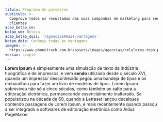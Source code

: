 ```yaml
---
titulo: Programa de parceiros
subtitulo: >-
  Comprove todos os resultados das suas campanhas de marketing para seus
  clientes
acao_botao_um:
botao_um: Beleza
acao_botao_dois: '/agencias#mais-vantagens'
botao_dois: Conheça todas as vantagens
imagem: >-
  https://www.phonetrack.com.br/assets/images/agencias/celulares-topo.png.pagespeed.ce.yLbF7ZvKdw.png
versao: simple
---
```


**Lorem Ipsum**&nbsp;&eacute; simplesmente uma simula&ccedil;&atilde;o de texto da ind&uacute;stria tipogr&aacute;fica e de impressos, e vem **sendo** utilizado desde o s&eacute;culo XVI, quando um impressor desconhecido pegou uma bandeja de tipos e os embaralhou para fazer um livro de modelos de tipos. Lorem Ipsum sobreviveu n&atilde;o s&oacute; a cinco s&eacute;culos, como tamb&eacute;m ao salto para a editora&ccedil;&atilde;o eletr&ocirc;nica, permanecendo essencialmente inalterado. Se popularizou na d&eacute;cada de 60, quando a Letraset lan&ccedil;ou decalques contendo passagens de Lorem Ipsum, e mais recentemente quando passou a ser integrado a softwares de editora&ccedil;&atilde;o eletr&ocirc;nica como Aldus PageMaker.